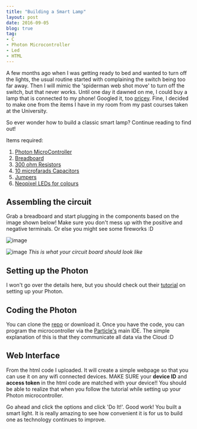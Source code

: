 ```yaml
---
title: "Building a Smart Lamp"
layout: post
date: 2016-09-05
blog: true
tag:
- C
- Photon Microcontroller
- Led
- HTML
---
```


A few months ago when I was getting ready to bed and wanted to turn off the lights,
the usual routine started with complaining the switch being too far away. Then I
will mimic the 'spiderman web shot move' to turn off the switch, but that
never works. Until one day it dawned on me, I could buy a lamp that is connected
to my phone! Googled it, too [pricey](http://www.lifx.com/). Fine, I decided to make one from
the items I have in my room from my past courses taken at the University.

So ever wonder how to build a classic smart lamp? Continue reading to find out!

Items required:

1. [Photon MicroController](https://store.particle.io/#photon)
2. [Breadboard](https://en.wikipedia.org/wiki/Breadboard)
3. [300 ohm Resistors](https://en.wikipedia.org/wiki/Resistor)
4. [10 microfarads Capacitors](https://en.wikipedia.org/wiki/Capacitor)
5. [Jumpers](https://en.wikipedia.org/wiki/Jump_wire)
6. [Neopixel LEDs for colours](https://www.adafruit.com/products/1938?gclid=CjwKEAiAmo_CBRC9qbGQssjqi28SJABYTgZxbdhb1iwW3GfXefobpdTPjvbHwmncGrqHDkgsBxgIMhoC-oDw_wcB)


## Assembling the circuit

Grab a breadboard and start plugging in the components based on the image shown
below! Make sure you don't mess up with the positive and negative terminals. Or
else you might see some fireworks :D

![image][1]

![image][2]
*This is what your circuit board should look like*

## Setting up the Photon

I won't go over the details here, but you should check out their
[tutorial](https://docs.particle.io/guide/getting-started/start/photon/#connect-your-photon)
on setting up your Photon.

## Coding the Photon

You can clone the [repo](https://github.com/liewsanmin/smartBulb) or
download it. Once you have the code, you can program the microcontroller via the
[Particle's](build.particle.io) main IDE. The simple explanation of this is that
they communicate all data via the Cloud :D

## Web Interface

From the html code I uploaded. It will create a simple webpage so that you can
use it on any wifi connected devices. MAKE SURE your **device ID** and **access token**
in the html code are matched with your device!! You should be able to realize that
when you follow the tutorial while setting up your Photon microcontroller.

Go ahead and click the options and click 'Do It!'. Good work! You built a smart
light. It is really amazing to see how convenient it is for us to build one as
technology continues to improve.

[1]: https://liewsanmin.github.io/images/circuitBoardLayout.png
[2]: https://liewsanmin.github.io/images/myCircuitBoard.jpg
